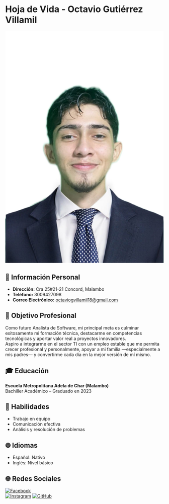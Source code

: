  #  Hoja de Vida - Octavio Gutiérrez Villamil

![Mi foto](foto.png)

## 📍 Información Personal
- **Dirección:** Cra 25#21-21 Concord, Malambo
- **Teléfono:** 3009427098  
- **Correo Electrónico:** octaviogvillamil18@gmail.com  

## 🎯 Objetivo Profesional
Como futuro Analista de Software, mi principal meta es culminar exitosamente mi formación técnica, destacarme en competencias tecnológicas y aportar valor real a proyectos innovadores.  
Aspiro a integrarme en el sector TI con un empleo estable que me permita crecer profesional y personalmente, apoyar a mi familia —especialmente a mis padres— y convertirme cada día en la mejor versión de mí mismo.

## 🎓 Educación
**Escuela Metropolitana Adela de Char (Malambo)**  
Bachiller Académico – Graduado en 2023

## 🧠 Habilidades
- Trabajo en equipo
- Comunicación efectiva
- Análisis y resolución de problemas

## 🌐 Idiomas
- Español: Nativo  
- Inglés: Nivel básico

## 🌐 Redes Sociales
[![Facebook](https://img.shields.io/badge/Facebook-1877F2?logo=facebook&logoColor=white)](https://www.facebook.com/octaviogvillamil?locale=es_LA)  
[![Instagram](https://img.shields.io/badge/Instagram-E4405F?logo=instagram&logoColor=white)](https://www.instagram.com/tavo.studi/)
[![GitHub](https://img.shields.io/badge/GitHub-black?logo=github)](https://github.com/tav1o)